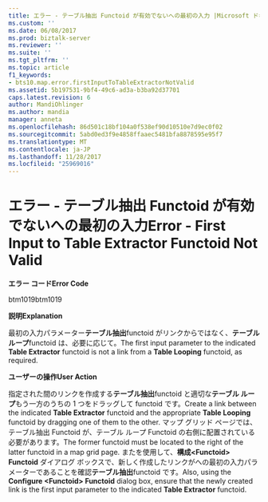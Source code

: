 ```yaml
---
title: エラー - テーブル抽出 Functoid が有効でないへの最初の入力 |Microsoft ドキュメント
ms.custom: ''
ms.date: 06/08/2017
ms.prod: biztalk-server
ms.reviewer: ''
ms.suite: ''
ms.tgt_pltfrm: ''
ms.topic: article
f1_keywords:
- bts10.map.error.firstInputToTableExtractorNotValid
ms.assetid: 5b197531-9bf4-49c6-ad3a-b3ba92d37701
caps.latest.revision: 6
author: MandiOhlinger
ms.author: mandia
manager: anneta
ms.openlocfilehash: 86d501c18bf104a0f538ef90d10510e7d9ec0f02
ms.sourcegitcommit: 5abd0ed3f9e4858ffaaec5481bfa8878595e95f7
ms.translationtype: MT
ms.contentlocale: ja-JP
ms.lasthandoff: 11/28/2017
ms.locfileid: "25969016"
---
```

# <a name="error---first-input-to-table-extractor-functoid-not-valid"></a><span data-ttu-id="f6e0d-102">エラー - テーブル抽出 Functoid が有効でないへの最初の入力</span><span class="sxs-lookup"><span data-stu-id="f6e0d-102">Error - First Input to Table Extractor Functoid Not Valid</span></span>
<span data-ttu-id="f6e0d-103">**エラー コード**</span><span class="sxs-lookup"><span data-stu-id="f6e0d-103">**Error Code**</span></span>  
  
 <span data-ttu-id="f6e0d-104">btm1019</span><span class="sxs-lookup"><span data-stu-id="f6e0d-104">btm1019</span></span>  
  
 <span data-ttu-id="f6e0d-105">**説明**</span><span class="sxs-lookup"><span data-stu-id="f6e0d-105">**Explanation**</span></span>  
  
 <span data-ttu-id="f6e0d-106">最初の入力パラメーター**テーブル抽出**functoid がリンクからではなく、**テーブル ループ**functoid は、必要に応じて。</span><span class="sxs-lookup"><span data-stu-id="f6e0d-106">The first input parameter to the indicated **Table Extractor** functoid is not a link from a **Table Looping** functoid, as required.</span></span>  
  
 <span data-ttu-id="f6e0d-107">**ユーザーの操作**</span><span class="sxs-lookup"><span data-stu-id="f6e0d-107">**User Action**</span></span>  
  
 <span data-ttu-id="f6e0d-108">指定された間のリンクを作成する**テーブル抽出**functoid と適切な**テーブル ループ**もう一方のうちの 1 つをドラッグして functoid です。</span><span class="sxs-lookup"><span data-stu-id="f6e0d-108">Create a link between the indicated **Table Extractor** functoid and the appropriate **Table Looping** functoid by dragging one of them to the other.</span></span> <span data-ttu-id="f6e0d-109">マップ グリッド ページでは、テーブル抽出 Functoid が、テーブル ループ Functoid の右側に配置されている必要があります。</span><span class="sxs-lookup"><span data-stu-id="f6e0d-109">The former functoid must be located to the right of the latter functoid in a map grid page.</span></span> <span data-ttu-id="f6e0d-110">またを使用して、**構成\<Functoid\> Functoid**  ダイアログ ボックスで、新しく作成したリンクがへの最初の入力パラメーターであることを確認**テーブル抽出**functoid です。</span><span class="sxs-lookup"><span data-stu-id="f6e0d-110">Also, using the **Configure \<Functoid\> Functoid** dialog box, ensure that the newly created link is the first input parameter to the indicated **Table Extractor** functoid.</span></span>